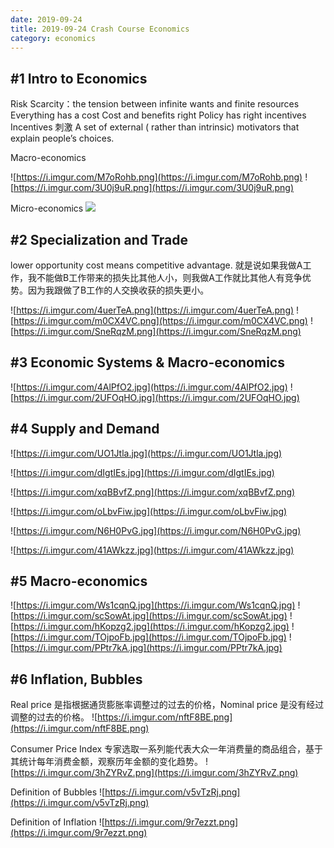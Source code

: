 ```yaml
---
date: 2019-09-24
title: 2019-09-24 Crash Course Economics
category: economics
---
```


## #1 Intro to Economics

Risk
Scarcity：the tension between infinite wants and finite resources
Everything has a cost
Cost and benefits
right Policy has right incentives
Incentives 刺激
A set of external ( rather than intrinsic) motivators that explain people’s choices.

Macro-economics

![https://i.imgur.com/M7oRohb.png](https://i.imgur.com/M7oRohb.png)
![https://i.imgur.com/3U0j9uR.png](https://i.imgur.com/3U0j9uR.png)



Micro-economics
![](https://i.imgur.com/l2eiq2v.png)


## #2 Specialization and Trade

lower opportunity cost means competitive advantage.
就是说如果我做A工作，我不能做B工作带来的损失比其他人小，则我做A工作就比其他人有竞争优势。因为我跟做了B工作的人交换收获的损失更小。


![https://i.imgur.com/4uerTeA.png](https://i.imgur.com/4uerTeA.png)
![https://i.imgur.com/m0CX4VC.png](https://i.imgur.com/m0CX4VC.png)
![https://i.imgur.com/SneRqzM.png](https://i.imgur.com/SneRqzM.png)

## #3 Economic Systems & Macro-economics

![https://i.imgur.com/4AlPfO2.jpg](https://i.imgur.com/4AlPfO2.jpg)
![https://i.imgur.com/2UFOqHO.jpg](https://i.imgur.com/2UFOqHO.jpg)

## #4 Supply and Demand

![https://i.imgur.com/UO1Jtla.jpg](https://i.imgur.com/UO1Jtla.jpg)

![https://i.imgur.com/dIgtIEs.jpg](https://i.imgur.com/dIgtIEs.jpg)

![https://i.imgur.com/xqBBvfZ.png](https://i.imgur.com/xqBBvfZ.png)

![https://i.imgur.com/oLbvFiw.jpg](https://i.imgur.com/oLbvFiw.jpg)

![https://i.imgur.com/N6H0PvG.jpg](https://i.imgur.com/N6H0PvG.jpg)

![https://i.imgur.com/41AWkzz.jpg](https://i.imgur.com/41AWkzz.jpg)

## #5 Macro-economics

![https://i.imgur.com/Ws1cqnQ.jpg](https://i.imgur.com/Ws1cqnQ.jpg)
![https://i.imgur.com/scSowAt.jpg](https://i.imgur.com/scSowAt.jpg)
![https://i.imgur.com/hKopzg2.jpg](https://i.imgur.com/hKopzg2.jpg)
![https://i.imgur.com/TOjpoFb.jpg](https://i.imgur.com/TOjpoFb.jpg)
![https://i.imgur.com/PPtr7kA.jpg](https://i.imgur.com/PPtr7kA.jpg)

## #6 Inflation, Bubbles


Real price 是指根据通货膨胀率调整过的过去的价格，Nominal price 是没有经过调整的过去的价格。 
![https://i.imgur.com/nftF8BE.png](https://i.imgur.com/nftF8BE.png)

Consumer Price Index 
专家选取一系列能代表大众一年消费量的商品组合，基于其统计每年消费金额，观察历年金额的变化趋势。 
![https://i.imgur.com/3hZYRvZ.png](https://i.imgur.com/3hZYRvZ.png)

Definition of Bubbles 
![https://i.imgur.com/v5vTzRj.png](https://i.imgur.com/v5vTzRj.png)

Definition of Inflation 
![https://i.imgur.com/9r7ezzt.png](https://i.imgur.com/9r7ezzt.png)